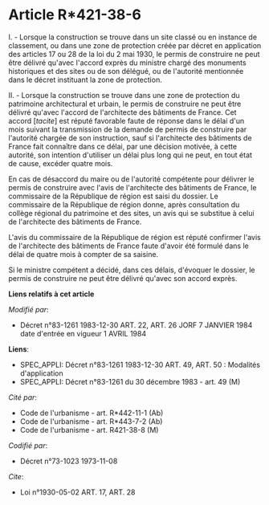 # Article R*421-38-6

I. - Lorsque la construction se trouve dans un site classé ou en instance de classement, ou dans une zone de protection créée
par décret en application des articles 17 ou 28 de la loi du 2 mai 1930, le permis de construire ne peut être délivré qu'avec
l'accord exprès du ministre chargé des monuments historiques et des sites ou de son délégué, ou de l'autorité mentionnée dans
le décret instituant la zone de protection.

II. - Lorsque la construction se trouve dans une zone de protection du patrimoine architectural et urbain, le permis de
construire ne peut être délivré qu'avec l'accord de l'architecte des bâtiments de France. Cet accord [*tacite*] est réputé
favorable faute de réponse dans le délai d'un mois suivant la transmission de la demande de permis de construire par
l'autorité chargée de son instruction, sauf si l'architecte des bâtiments de France fait connaître dans ce délai, par une
décision motivée, à cette autorité, son intention d'utiliser un délai plus long qui ne peut, en tout état de cause, excéder
quatre mois.

En cas de désaccord du maire ou de l'autorité compétente pour délivrer le permis de construire avec l'avis de l'architecte
des bâtiments de France, le commissaire de la République de région est saisi du dossier. Le commissaire de la République de
région donne, après consultation du collège régional du patrimoine et des sites, un avis qui se substitue à celui de
l'architecte des bâtiments de France.

L'avis du commissaire de la République de région est réputé confirmer l'avis de l'architecte des bâtiments de France faute
d'avoir été formulé dans le délai de quatre mois à compter de sa saisine.

Si le ministre compétent a décidé, dans ces délais, d'évoquer le dossier, le permis de construire ne peut être délivré
qu'avec son accord exprès.

**Liens relatifs à cet article**

_Modifié par_:

  - Décret n°83-1261 1983-12-30 ART. 22, ART. 26 JORF 7 JANVIER 1984 date d'entrée en vigueur 1 AVRIL 1984

**Liens**:

  - SPEC_APPLI: Décret n°83-1261 1983-12-30 ART. 49, ART. 50 : Modalités d'application
  - SPEC_APPLI: Décret n°83-1261 du 30 décembre 1983 - art. 49 (M)

_Cité par_:

  - Code de l'urbanisme - art. R*442-11-1 (Ab)
  - Code de l'urbanisme - art. R*443-7-2 (Ab)
  - Code de l'urbanisme - art. R421-38-8 (M)

_Codifié par_:

  - Décret n°73-1023 1973-11-08

_Cite_:

  - Loi n°1930-05-02 ART. 17, ART. 28
